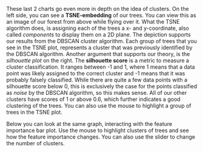These last 2 charts go even more in depth on the idea of clusters. On the left side, you can see a **TSNE-embedding** of our trees. You can view this as an image of our forest from above while flying over it. What the TSNE algorithm does, is assigning each of the trees a x- and y-coordinate, also called *components* to display them on a 2D plane. The depiction supports our results from the DBSCAN cluster algorithm. Each group of trees that you see in the TSNE plot, represents a cluster that was previously identified by the DBSCAN algorithm. Another argument that supports our theory, is the *silhouette plot* on the right. The **silhouette score** is a metric to measure a cluster classification. It ranges between -1 and 1, where 1 means that a data point was likely assigned to the correct cluster and -1 means that it was probably falsely classified. While there are quite a few data points with a silhouette score below 0, this is exclusively the case for the points classified as *noise* by the DBSCAN algorithm, so this makes sense. All of our other clusters have scores of 1 or above 0.6, which further indicates a good clustering of the trees. You can also use the mouse to highlight a group of trees in the TSNE plot.  

Below you can look at the same graph, interacting with the feature importance bar plot. Use the mouse to highlight clusters of trees and see how the feature importance changes. You can also use the slider to change the number of clusters.